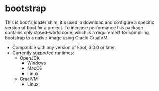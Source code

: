# bootstrap

This is boot's loader shim, it's used to download and configure a specific version of boot for a project.
To increase performance this package contains only closed-world code, which is a requirement for compiling bootstrap to a native-image using Oracle GraalVM.

- Compatible with any version of Boot, 3.0.0 or later.
- Currently supported runtimes:
  - OpenJDK 
    - Windows
    - MacOS
    - Linux
  - GraalVM
    - Linux

